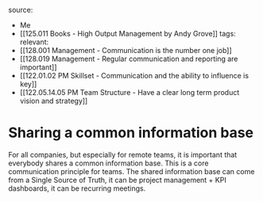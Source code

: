 source:
- Me
- [[125.011 Books - High Output Management by Andy Grove]]
tags:
relevant:
- [[128.001 Management - Communication is the number one job]]
- [[128.019 Management - Regular communication and reporting are important]]
- [[122.01.02 PM Skillset - Communication and the ability to influence is key]]
- [[122.05.14.05 PM Team Structure - Have a clear long term product vision and strategy]]

# Sharing a common information base

For all companies, but especially for remote teams, it is important that everybody shares a common information base. This is a core communication principle for teams. The shared information base can come from a Single Source of Truth, it can be project management + KPI dashboards, it can be recurring meetings.
